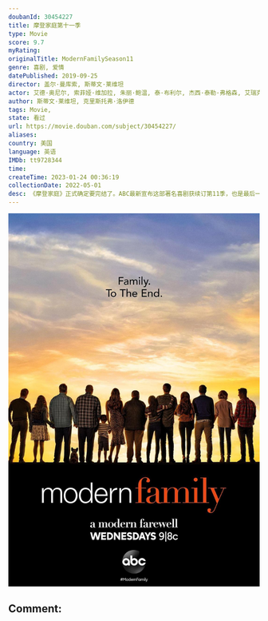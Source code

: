 ```yaml
---
doubanId: 30454227
title: 摩登家庭第十一季
type: Movie
score: 9.7
myRating: 
originalTitle: ModernFamilySeason11
genre: 喜剧, 爱情
datePublished: 2019-09-25
director: 盖尔·曼库索, 斯蒂文·莱维坦
actor: 艾德·奥尼尔, 索菲娅·维加拉, 朱丽·鲍温, 泰·布利尔, 杰西·泰勒·弗格森, 艾瑞克·斯通斯崔特, 里克·罗德里格兹, 诺兰·古德, 萨拉·海蓝德, 阿芮尔·温特, 奥布里·安德森, 大卫·贝克汉姆, 柯特妮·考克斯, 凯斯宾·迪亚门特, 爱德华·阿斯纳, 坦纳·诺兰, 詹·柯克曼, 汉娜·卡苏拉卡, 凯文·丹尼尔斯, 伊莱·盖布, 兰登·泰勒·克洛茨, 马瑟·泽科尔, 埃克托尔·埃利亚斯, 保罗·杜利, 托德·吉贝哈恩, 拉乌尔·拉科特, 安德鲁·弗罗里, 马蒂·瑞恩, 妮可·孙, 豪尔赫·汤姆森, 本杰明·布拉特, 维多利亚·格蕾丝, 乔什·加德, 埃迪·阿尔法诺, 丹增·诺盖·特雷纳, 安迪·沃肯, 亚历克斯·佩雷斯, 夏恩·尹, 海伦·玛德琳·金, 马特·库伦, 朱莉娅·福勒, 卡德罗莎·奥娜·卡罗尔, 乔什·宾斯, 科尔·格德斯, 贾斯汀·艾林斯, 杰米·莫耶, 克里斯汀·李, 加布里埃尔·鲁伊斯, 丹妮拉·玻芭迪拉, 萨姆·洛伊德, 拉努玛·潘萨齐, 克里斯·乔丹·沃尔, 克里斯托弗·戈勒姆, 马修·威尔卡斯, 斯蒂芬妮·柯尼希, 萨奈·维多利亚, 莫莉·伊法莲, 艾芙莉·蒂优·埃塞克斯, 海莉·艾琳, 里德·尤因, 阿诺德·比纳德, 温蒂·马力克, 杰瑞米·马奎尔, 塞缪尔·戴维斯, 斯蒂芬妮·比翠丝, 凯西·马哈菲, 佛莱德·威拉特, 玛莎·克拉默, 雷切尔·贝·琼斯, 希拉里·安妮·马修, 罗伊·奥麦利, 罗德里戈·罗哈斯, 乔恩·戴利, 汤姆·菲茨帕特里克, 斯戴芬·莫昌特, 史努比狗狗, 马克·索尔, 米歇尔·坎贝尔, 保拉·马绍尔, 克里斯·吉尔, 伊丽莎白·班克斯, 小艾德·博格里, 罗伯·里格尔, 吉米·塔特罗, 凯文·米勒, 克里斯蒂安巴里利亚斯, 多米尼克·伯吉斯, 艾米·皮特兹, 肯戴尔·富特, 马修·里施, 梅丽莎
author: 斯蒂文·莱维坦, 克里斯托弗·洛伊德
tags: Movie, 
state: 看过
url: https://movie.douban.com/subject/30454227/
aliases: 
country: 美国
language: 英语
IMDb: tt9728344
time: 
createTime: 2023-01-24 00:36:19
collectionDate: 2022-05-01
desc: 《摩登家庭》正式确定要完结了。ABC最新宣布这部著名喜剧获续订第11季，也是最后一季，新季“会有更多里程碑式的事件，这部剧的剧迷绝对不想错过”。据称最终季至少将有18集，可能会扩增到22集。从去年...
---
```


![image](assets/p2584872902.jpg)

Comment: 
---

